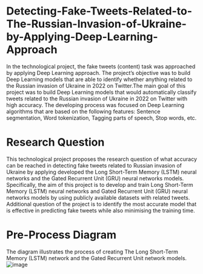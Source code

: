 # Detecting-Fake-Tweets-Related-to-The-Russian-Invasion-of-Ukraine-by-Applying-Deep-Learning-Approach

In the technological project, the fake tweets (content) task was approached by applying Deep Learning approach. The project’s objective was to build Deep Learning models that are able to identify whether anything related to the Russian invasion of Ukraine in 2022 on Twitter.The main goal of this project was to build Deep Learning models that would automatically classify tweets related to the Russian invasion of Ukraine in 2022 on Twitter with high accuracy. The developing process was focused on Deep Learning algorithms that are based on the following features: Sentence segmentation, Word tokenization, Tagging parts of speech, Stop words, etc.

# Research Question
This technological project proposes the research question of what accuracy can be reached in detecting fake tweets related to Russian invasion of Ukraine by applying developed the Long Short-Term Memory (LSTM) neural networks and the Gated Recurrent Unit (GRU) neural networks models. Specifically, the aim of this project is to develop and train Long Short-Term Memory (LSTM) neural networks and Gated Recurrent Unit (GRU) neural networks models by using publicly available datasets with related tweets. Additional question of the project is to identify the most accurate model that is effective in predicting fake tweets while also minimising the training time.

# Pre-Process Diagram
The diagram illustrates the process of creating The Long Short-Term Memory (LSTM) network and the Gated Recurrent Unit network models.
![image](<img width="690" alt="Screenshot 2022-08-15 at 11 23 03" src="https://user-images.githubusercontent.com/76842663/184619197-fba8ceac-6318-47a3-b809-b55cedb16226.png">)
